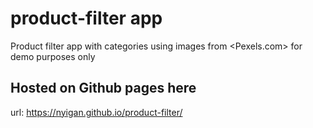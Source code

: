 # product-filter app

Product filter app with categories using images from <Pexels.com> for demo purposes only

## Hosted on Github pages here

url: <https://nyigan.github.io/product-filter/>
